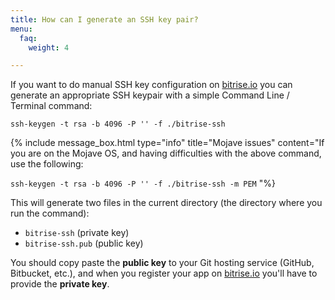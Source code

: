 ```yaml
---
title: How can I generate an SSH key pair?
menu:
  faq:
    weight: 4

---
```

If you want to do manual SSH key configuration on [bitrise.io](https://www.bitrise.io)
you can generate an appropriate SSH keypair with a simple Command Line / Terminal command:

    ssh-keygen -t rsa -b 4096 -P '' -f ./bitrise-ssh

{% include message_box.html type="info" title="Mojave issues" content="If you are on the Mojave OS, and having difficulties with the above command, use the following: 

`ssh-keygen -t rsa -b 4096 -P '' -f ./bitrise-ssh -m PEM` "%} 

This will generate two files in the current directory (the directory where
you run the command):

* `bitrise-ssh` (private key)
* `bitrise-ssh.pub` (public key)

You should copy paste the **public key** to your Git hosting service (GitHub, Bitbucket, etc.),
and when you register your app on [bitrise.io](https://www.bitrise.io)
you'll have to provide the **private key**.